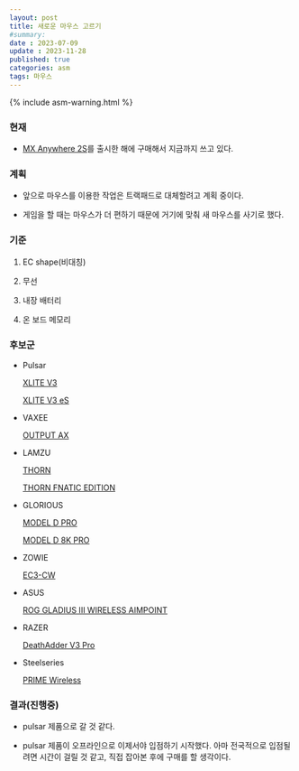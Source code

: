 ```yaml
---
layout: post
title: 새로운 마우스 고르기
#summary:
date : 2023-07-09
update : 2023-11-28
published: true
categories: asm
tags: 마우스
---
```

{% include asm-warning.html %}

### 현재

* <a href="https://prod.danawa.com/info/?pcode=5221938" target="_blank">MX Anywhere 2S</a>를 출시한 해에 구매해서 지금까지 쓰고 있다.

### 계획

* 앞으로 마우스를 이용한 작업은 트랙패드로 대체할려고 계획 중이다.

* 게임을 할 때는 마우스가 더 편하기 때문에 거기에 맞춰 새 마우스를 사기로 했다.

### 기준

1. EC shape(비대칭)

2. 무선

3. 내장 배터리

4. 온 보드 메모리

### 후보군

* Pulsar

	<a href="https://smartstore.naver.com/pulsar/products/9576898907" target="_blank">XLITE V3</a>

	<a href="https://smartstore.naver.com/pulsar/products/9563797283?NaPm=ct%3Dlpf9gfcw%7Cci%3Db44004cc4af4758229a5b500085192f6fe84879c%7Ctr%3Dsls%7Csn%3D2945112%7Chk%3D47cfecfdd6885d3d4a4079553ffe8da02bf2751d" target="_blank">XLITE V3 eS</a>

* VAXEE

	<a href="https://www.vaxee.co/KR/product.php?act=view&id=105" target="_blank">OUTPUT AX</a>

* LAMZU

	<a href="https://smartstore.naver.com/ypgaminggear/products/9260698930" target="_blank">THORN</a>

	<a href="https://smartstore.naver.com/fnatic/products/9348137021?NaPm=ct%3Dlphwiy08%7Cci%3D1b5500a40e083d09548ac178708d595895451940%7Ctr%3Dsls%7Csn%3D9581644%7Chk%3Db39f903e5ea098a3f8fbcdcb8672a9a7e24868a8" target="_blank">THORN FNATIC EDITION</a>

* GLORIOUS

	<a href="https://smartstore.naver.com/glorious_korea/products/8560118622" target="_blank">MODEL D PRO</a>

	<a href="https://smartstore.naver.com/glorious_korea/products/9392581788" target="_blank">MODEL D 8K PRO</a>

* ZOWIE

	<a href="https://brand.naver.com/benq/products/8421009593" target="_blank">EC3-CW</a>

* ASUS

	<a href="https://smartstore.naver.com/funfun/products/7587862985" target="_blank">ROG GLADIUS III WIRELESS AIMPOINT</a>

* RAZER

	<a href="https://brand.naver.com/razerplace/products/7049565230" target="_blank">DeathAdder V3 Pro</a>

* Steelseries

	<a href="https://brand.naver.com/steelseries/products/5976431442?NaPm=ct%3Dlpfawtzf%7Cci%3Dshopn%7Ctr%3Ddana%7Chk%3D095261ff46ab5a674583d2848321da29255f9fb2%7Ctrx%3Dundefined" target="_blank">PRIME Wireless</a>

### 결과(진행중)

- pulsar 제품으로 갈 것 같다.

- pulsar 제품이 오프라인으로 이제서야 입점하기 시작했다. 아마 전국적으로 입점될려면 시간이 걸릴 것 같고, 직접 잡아본 후에 구매를 할 생각이다.